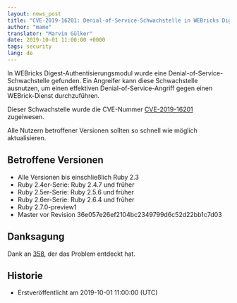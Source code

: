 ```yaml
---
layout: news_post
title: "CVE-2019-16201: Denial-of-Service-Schwachstelle in WEBricks Digest-Authentisierung"
author: "mame"
translator: "Marvin Gülker"
date: 2019-10-01 11:00:00 +0000
tags: security
lang: de
---
```


In WEBricks Digest-Authentisierungsmodul wurde eine
Denial-of-Service-Schwachstelle gefunden. Ein Angreifer kann diese
Schwachstelle ausnutzen, um einen effektiven Denial-of-Service-Angriff
gegen einen WEBrick-Dienst durchzuführen.

Dieser Schwachstelle wurde die CVE-Nummer
[CVE-2019-16201](https://cve.mitre.org/cgi-bin/cvename.cgi?name=CVE-2019-16201)
zugeiwesen.

Alle Nutzern betroffener Versionen sollten so schnell wie möglich
aktualisieren.

## Betroffene Versionen

* Alle Versionen bis einschließlich Ruby 2.3
* Ruby 2.4er-Serie: Ruby 2.4.7 und früher
* Ruby 2.5er-Serie: Ruby 2.5.6 und früher
* Ruby 2.6er-Serie: Ruby 2.6.4 und früher
* Ruby 2.7.0-preview1
* Master vor Revision 36e057e26ef2104bc2349799d6c52d22bb1c7d03

## Danksagung

Dank an [358](https://hackerone.com/358), der das Problem entdeckt hat.

## Historie

* Erstveröffentlicht am 2019-10-01 11:00:00 (UTC)
